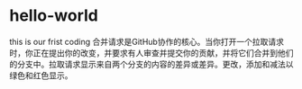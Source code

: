 # hello-world
this is our frist coding
合并请求是GitHub协作的核心。当你打开一个拉取请求时，你正在提出你的改变，并要求有人审查并提交你的贡献，并将它们合并到他们的分支中。拉取请求显示来自两个分支的内容的差异或差异。更改，添加和减法以绿色和红色显示。
